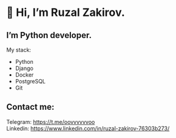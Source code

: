 👋 Hi, I’m Ruzal Zakirov.
========================
I’m Python developer.  
-------------------------
My stack:  
-  Python
-  Django
-  Docker
-  PostgreSQL
-  Git

Contact me:
-------------------------
Telegram: https://t.me/oovvvvvvoo  
Linkedin: https://www.linkedin.com/in/ruzal-zakirov-76303b273/
